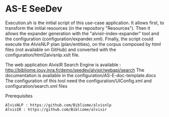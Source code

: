 # AS-E SeeDev
Execution.sh is the initial script of this use-case application. It allows first, to transform the initial resources (in the repository "Resources"). Then it allows the expander generation with the "alvisir-index-expander" tool and the configuration (configuration/expander.xml). Finally, the script could execute the AlvisNLP plan (plan/entities), on the corpus composed by html files (not available on GitHub) and converted with the configuration/html2alvisnlp.xslt file. 

The web application AlvisIR Search Engine is available : http://bibliome.jouy.inra.fr/demo/seedev/alvisir/webapi/search 
The documentation is available in the configuration/AS-E-doc-template.docx
The configuration of this tool need the configuration/UIConfig.xml and configuration/search.xml files 

Prerequisites

    AlvisNLP : https://github.com/Bibliome/alvisnlp
    AlvisIR : https://github.com/Bibliome/alvisir 
